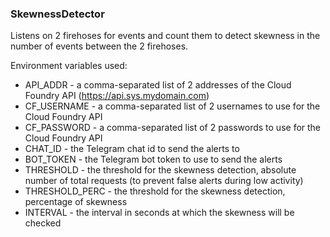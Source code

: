 ### SkewnessDetector

Listens on 2 firehoses for events and count them to detect skewness in the number of events between the 2 firehoses. 

Environment variables used:

* API_ADDR - a comma-separated list of 2 addresses of the Cloud Foundry API (https://api.sys.mydomain.com)
* CF_USERNAME - a comma-separated list of 2 usernames to use for the Cloud Foundry API
* CF_PASSWORD - a comma-separated list of 2 passwords to use for the Cloud Foundry API
* CHAT_ID - the Telegram chat id to send the alerts to
* BOT_TOKEN - the Telegram bot token to use to send the alerts
* THRESHOLD - the threshold for the skewness detection, absolute number of total requests (to prevent false alerts during low activity)
* THRESHOLD_PERC - the threshold for the skewness detection, percentage of skewness
* INTERVAL - the interval in seconds at which the skewness will be checked
